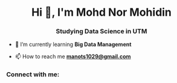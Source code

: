 <h1 align="center">Hi 👋, I'm Mohd Nor Mohidin</h1>
<h3 align="center">Studying Data Science in UTM</h3>

- 🌱 I’m currently learning **Big Data Management**

- 📫 How to reach me **manots1029@gmail.com**

<h3 align="left">Connect with me:</h3>
<p align="left">
</p>

